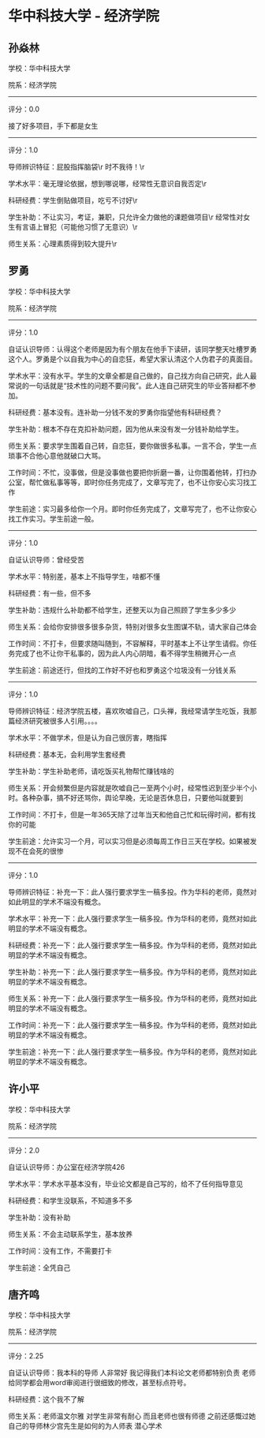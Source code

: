 # 华中科技大学 - 经济学院

## 孙焱林

学校：华中科技大学

院系：经济学院

* * *

评分：0.0

接了好多项目，手下都是女生

* * *

评分：1.0

导师辨识特征：屁股指挥脑袋\r
时不我待！\r

学术水平：毫无理论依据，想到哪说哪，经常性无意识自我否定\r

科研经费：学生倒贴做项目，吃亏不讨好\r

学生补助：不让实习，考证，兼职，只允许全力做他的课题做项目\r
经常性对女生有言语上冒犯（可能他习惯了无意识）\r

师生关系：心理素质得到较大提升\r

## 罗勇

学校：华中科技大学

院系：经济学院

* * *

评分：1.0

自证认识导师：认得这个老师是因为有个朋友在他手下读研，该同学整天吐槽罗勇这个人。罗勇是个以自我为中心的自恋狂，希望大家认清这个人伪君子的真面目。

学术水平：没有水平。学生的文章全都是自己做的，自己找方向自己研究，此人最常说的一句话就是“技术性的问题不要问我”。此人连自己研究生的毕业答辩都不参加。

科研经费：基本没有。连补助一分钱不发的罗勇你指望他有科研经费？

学生补助：根本不存在克扣补助问题，因为他从来没有发一分钱补助给学生。

师生关系：要求学生围着自己转，自恋狂，要你做很多私事。一言不合，学生一点琐事不合他心意他就破口大骂。

工作时间：不忙，没事做，但是没事做也要把你折磨一番，让你围着他转，打扫办公室，帮忙做私事等等，即时你任务完成了，文章写完了，也不让你安心实习找工作

学生前途：实习最多给你一个月。即时你任务完成了，文章写完了，也不让你安心找工作实习。学生前途一般。

* * *

评分：1.0

自证认识导师：曾经受苦

学术水平：特别差，基本上不指导学生，啥都不懂

科研经费：有一些，但不多

学生补助：违规什么补助都不给学生，还整天以为自己照顾了学生多少多少

师生关系：会给你安排很多很多杂货，特别对很多女生图谋不轨，请大家自己体会

工作时间：不打卡，但要求随叫随到，不容解释，平时基本上不让学生请假。你任务完成了也不让你干私事的，因为此人内心阴暗，看不得学生稍微开心一点

学生前途：前途还行，但找的工作好不好也和罗勇这个垃圾没有一分钱关系

* * *

评分：1.0

导师辨识特征：经济学院五楼，喜欢吹嘘自己，口头禅，我经常请学生吃饭，我那篇经济研究被很多人引用。。。。

学术水平：不做学术，但是认为自己很厉害，瞎指挥

科研经费：基本无，会利用学生套经费

学生补助：学生补助老师，请吃饭买礼物帮忙赚钱啥的

师生关系：开会频繁但是内容就是吹嘘自己一至两个小时，经常性迟到至少半个小时。各种杂事，搞不好还骂你，舆论早晚，无论是否休息日，只要他叫就要到

工作时间：不打卡，但是一年365天除了过年当天和他自己忙和玩得时间，都有找你的可能

学生前途：允许实习一个月，可以实习但是必须每周工作日三天在学校。如果被发现不在会死的很惨

* * *

评分：1.0

导师辨识特征：补充一下：此人强行要求学生一稿多投。作为华科的老师，竟然对如此明显的学术不端没有概念。

学术水平：补充一下：此人强行要求学生一稿多投。作为华科的老师，竟然对如此明显的学术不端没有概念。

科研经费：补充一下：此人强行要求学生一稿多投。作为华科的老师，竟然对如此明显的学术不端没有概念。

学生补助：补充一下：此人强行要求学生一稿多投。作为华科的老师，竟然对如此明显的学术不端没有概念。

师生关系：补充一下：此人强行要求学生一稿多投。作为华科的老师，竟然对如此明显的学术不端没有概念。

工作时间：补充一下：此人强行要求学生一稿多投。作为华科的老师，竟然对如此明显的学术不端没有概念。

学生前途：补充一下：此人强行要求学生一稿多投。作为华科的老师，竟然对如此明显的学术不端没有概念。

## 许小平

学校：华中科技大学

院系：经济学院

* * *

评分：2.0

自证认识导师：办公室在经济学院426

学术水平：学术水平基本没有，毕业论文都是自己写的，给不了任何指导意见

科研经费：和学生没联系，不知道多不多

学生补助：没有补助

师生关系：不会主动联系学生，基本放养

工作时间：没有工作，不需要打卡

学生前途：全凭自己

## 唐齐鸣

学校：华中科技大学

院系：经济学院

* * *

评分：2.25

自证认识导师：我本科的导师 人非常好 我记得我们本科论文老师都特别负责 老师给同学都会用word审阅进行很细致的修改，甚至标点符号。

科研经费：这个我不了解

师生关系：老师温文尔雅 对学生非常有耐心 而且老师也很有师德 之前还感慨过她自己的导师林少宫先生是如何的为人师表 潜心学术
